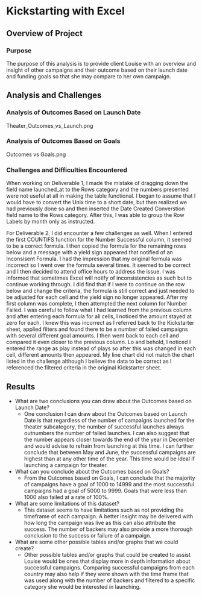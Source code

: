 # Kickstarting with Excel

## Overview of Project

### Purpose 
The purpose of this analysis is to provide client Louise with an overview and insight of other campaigns and their outcome based on their launch date and funding goals so that she may compare to her own campaign.
## Analysis and Challenges

### Analysis of Outcomes Based on Launch Date
Theater_Outcomes_vs_Launch.png
### Analysis of Outcomes Based on Goals
Outcomes vs Goals.png
### Challenges and Difficulties Encountered
When working on Deliverable 1, I made the mistake of dragging down the field name launched_at to the Rows category and the numbers presented were not useful at all in making the table functional. I began to assume that I would have to convert the Unix time to a short date, but then realized we had previously done so and then inserted the Date Created Converstion field name to the Rows category. After this, I was able to group the Row Labels by month only as instructed. 

For Deliverable 2, I did encounter a few challenges as well. When I entered the first COUNTIFS function for the Number Successful column, it seemed to be a correct formula. I then copied the formula for the remaining rows below and a message with a yield sign appeared that notified of an Inconsisent Formula. I had the impression that my original formula was incorrect so I went over the formula several times. It seemed to be correct and I then decided to attend office hours to address the issue. I was informed that sometimes Excel will notify of inconsistencies as such but to continue working through. I did find that if I were to continue on the row below and change the criteria, the formula is still correct and just needed to be adjusted for each cell and the yield sign no longer appeared. After my first column was complete, I then attempted the next column for Number Failed. I was careful to follow what I had learned from the previous column and after entering each formula for all cells, I noticed the amount stayed at zero for each. I knew this was incorrect as I referred back to the Kickstarter sheet, applied filters and found there to be a number of failed campaigns with several different goal amounts. I then went back to each cell and compared it even closer to the previous column. Lo and behold, I noticed I entered the range as play instead of plays so after this was changed in each cell, different amounts then appeared. My line chart did not match the chart listed in the challenge although I believe the data to be correct as I referenced the filtered criteria in the original Kickstarter sheet. 
## Results

- What are two conclusions you can draw about the Outcomes based on Launch Date?
  - One conclusion I can draw about the Outcomes based on Launch Date is that regardless of the number of campaigns launched for the theater subcategory, the number of successful launches always outnumbers the number of failed launches. I can also suggest that the number appears closer towards the end of the year in December and would advise to refrain from launching at this time. I can further conclude that between May and June, the successful campaigns are highest than at any other time of the year. This time would be ideal if launching a campaign for theater.
- What can you conclude about the Outcomes based on Goals?
  - From the Outcomes based on Goals, I can conclude that the majority of campaigns have a goal of 1000 to 14999 and the most successful campaigns had a goal of 5000 to 9999. Goals that were less than 1000 also failed at a rate of 100%.
- What are some limitations of this dataset?
  - This dataset seems to have limitations such as not providing the timeframe of each campaign. A better insight may be delivered with how long the campaign was live as this can also attribute the success. The number of backers may also provide a more thorough conclusion to the success or failure of a campaign.
- What are some other possible tables and/or graphs that we could create?
  - Other possible tables and/or graphs that could be created to assist Louise would be ones that display more in depth information about successful campaigns. Comparing successful campaigns from each country may also help if they were shown with the time frame that was used along with the number of backers and filtered to a specific category she would be interested in launching.